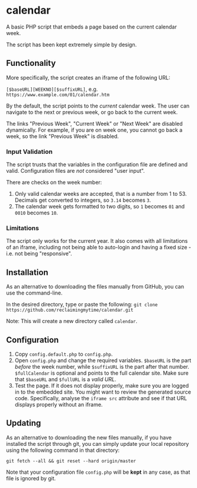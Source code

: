 # calendar
A basic PHP script that embeds a page based on the current calendar week.

The script has been kept extremely simple by design.

## Functionality
More specifically, the script creates an iframe of the following URL:

`[$baseURL][WEEKNO][$suffixURL]`, e.g. `https://www.example.com/01/calendar.htm`

By the default, the script points to the *current* calendar week. The user can navigate to the next or previous week, or go back to the current week.

The links "Previous Week", "Current Week" or "Next Week" are disabled dynamically. For example, if you are on week one, you cannot go back a week, so the link "Previous Week" is disabled.

### Input Validation
The script trusts that the variables in the configuration file are defined and valid. Configuration files are *not* considered "user input".

There are checks on the week number:
1. Only valid calendar weeks are accepted, that is a number from 1 to 53. Decimals get converted to integers, so `3.14` becomes `3`.
2. The calendar week gets formatted to two digits, so `1` becomes `01` and `0010` becomes `10`.

### Limitations
The script only works for the current year. It also comes with all limitations of an iframe, including not being able to auto-login and having a fixed size - i.e. not being "responsive".

## Installation
As an alternative to downloading the files manually from GitHub, you can use the command-line.

In the desired directory, type or paste the following: `git clone https://github.com/reclaimingmytime/calendar.git`

Note: This will create a new directory called `calendar`.

## Configuration
1. Copy `config.default.php` to `config.php`.
2. Open `config.php` and change the required variables. `$baseURL` is the part *before* the week number, while `$suffixURL` is the part after that number. `$fullCalendar` is optional and points to the full calendar site. Make sure that `$baseURL` and `$fullURL` is a *valid URL*.
3. Test the page. If it does not display properly, make sure you are logged in to the embedded site. You might want to review the generated source code. Specifically, analyse the `iframe src` attribute and see if that URL displays properly without an iframe.

## Updating
As an alternative to downloading the new files manually, if you have installed the script through git, you can simply update your local repository using the following command in that directory:

`git fetch --all && git reset --hard origin/master`

Note that your configuration file `config.php` will be **kept** in any case, as that file is ignored by git.
